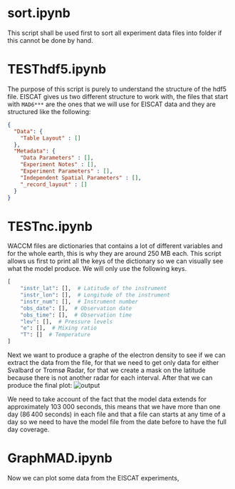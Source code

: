 # sort.ipynb
This script shall be used first to sort all experiment data files into folder if this cannot be done by hand.

# TESThdf5.ipynb
The purpose of this script is purely to understand the structure of the hdf5 file. EISCAT gives us two different structure to work with, the files that start with `MAD6***` are the ones that we will use for EISCAT data and they are structured like the following:
```json
{
  "Data": {
    "Table Layout" : []
  },
  "Metadata": {
    "Data Parameters" : [],
    "Experiment Notes" : [],
    "Experiment Parameters" : [],
    "Independent Spatial Parameters" : [],
    "_record_layout" : []
  }
}
```

# TESTnc.ipynb
WACCM files are dictionaries that contains a lot of different variables and for the whole earth, this is why they are around 250 MB each. 
This script allows us first to print all the keys of the dictionary so we can visually see what the model produce.
We will only use the following keys.
```python
[
    "instr_lat": [],  # Latitude of the instrument
    "instr_lon": [],  # Longitude of the instrument
    "instr_num": [],  # Instrument number
    "obs_date": [],  # Observation date
    "obs_time": [],  # Observation time
    "lev": [],  # Pressure levels
    "e": [],  # Mixing ratio
    "T": []  # Temperature
]
```
Next we want to produce a graphe of the electron density to see if we can extract the data from the file, for that we need to get only data for either Svalbard or Tromsø Radar, for that we create a mask on the latitude because there is not another radar for each interval. After that we can produce the final plot:
![output](https://github.com/remy-guillermin/WACCM-Analysis/assets/100087560/c9ef7e5e-df7d-451e-80af-3110ccd44d61)

We need to take account of the fact that the model data extends for approximately 103 000 seconds, this means that we have more than one day (86 400 seconds) in each file and that a file can starts at any time of a day so we need to have the model file from the date before to have the full day coverage.

# GraphMAD.ipynb
Now we can plot some data from the EISCAT experiments, 

